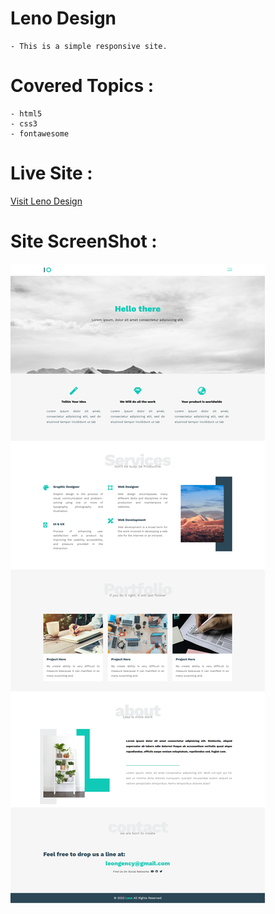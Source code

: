 # Leno Design
    - This is a simple responsive site.

# Covered Topics :
    - html5
    - css3
    - fontawesome

# Live Site :
   [Visit Leno Design](https://ahmedsaa3d.github.io/LenoDesign/)


# Site ScreenShot :
![](Leno-Template-One.png)
